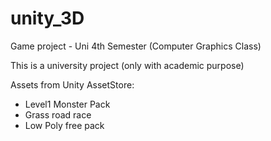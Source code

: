 # unity_3D
Game project - Uni 4th Semester (Computer Graphics Class)

This is a university project (only with academic purpose)

Assets from Unity AssetStore:
- Level1 Monster Pack
- Grass road race
- Low Poly free pack
